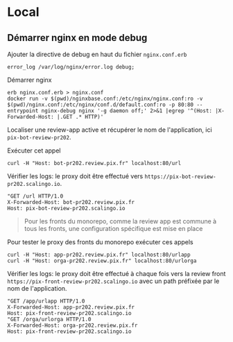 # Local

## Démarrer nginx en mode debug

Ajouter la directive de debug en haut du fichier `nginx.conf.erb`
```
error_log /var/log/nginx/error.log debug;
```

Démarrer nginx
``` shell
erb nginx.conf.erb > nginx.conf
docker run -v $(pwd)/nginxbase.conf:/etc/nginx/nginx.conf:ro -v $(pwd)/nginx.conf:/etc/nginx/conf.d/default.conf:ro -p 80:80 --entrypoint nginx-debug nginx '-g daemon off;' 2>&1 |egrep '^(Host: |X-Forwarded-Host: |.GET .* HTTP)'
```

Localiser une review-app active et récupérer le nom de l'application, ici `pix-bot-review-pr202`.

Exécuter cet appel
``` shell
curl -H "Host: bot-pr202.review.pix.fr" localhost:80/url
```

Vérifier les logs: le proxy doit être effectué vers `https://pix-bot-review-pr202.scalingo.io`.

```shell
"GET /url HTTP/1.0
X-Forwarded-Host: bot-pr202.review.pix.fr
Host: pix-bot-review-pr202.scalingo.io
```

> Pour les fronts du monorepo, comme la review app est commune à tous les fronts, une configuration spécifique
> est mise en place

Pour tester le proxy des fronts du monorepo exécuter ces appels
```shell
curl -H "Host: app-pr202.review.pix.fr" localhost:80/urlapp
curl -H "Host: orga-pr202.review.pix.fr" localhost:80/urlorga
```

Vérifier les logs: le proxy doit être effectué à chaque fois vers la review front
`https://pix-front-review-pr202.scalingo.io` avec un path préfixée par le nom de l'application.

```shell
"GET /app/urlapp HTTP/1.0
X-Forwarded-Host: app-pr202.review.pix.fr
Host: pix-front-review-pr202.scalingo.io
"GET /orga/urlorga HTTP/1.0
X-Forwarded-Host: orga-pr202.review.pix.fr
Host: pix-front-review-pr202.scalingo.io
```
